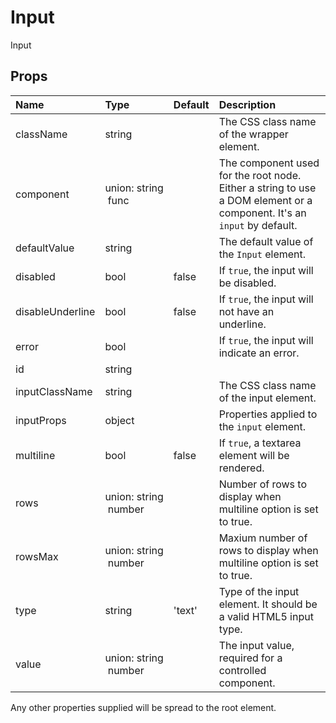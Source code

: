 Input
=====

Input

Props
-----

| Name | Type | Default | Description |
|:-----|:-----|:--------|:------------|
| className | string |  | The CSS class name of the wrapper element. |
| component | union:&nbsp;string<br>&nbsp;func<br> |  | The component used for the root node. Either a string to use a DOM element or a component. It's an `input` by default. |
| defaultValue | string |  | The default value of the `Input` element. |
| disabled | bool | false | If `true`, the input will be disabled. |
| disableUnderline | bool | false | If `true`, the input will not have an underline. |
| error | bool |  | If `true`, the input will indicate an error. |
| id | string |  |  |
| inputClassName | string |  | The CSS class name of the input element. |
| inputProps | object |  | Properties applied to the `input` element. |
| multiline | bool | false | If `true`, a textarea element will be rendered. |
| rows | union:&nbsp;string<br>&nbsp;number<br> |  | Number of rows to display when multiline option is set to true. |
| rowsMax | union:&nbsp;string<br>&nbsp;number<br> |  | Maxium number of rows to display when multiline option is set to true. |
| type | string | 'text' | Type of the input element. It should be a valid HTML5 input type. |
| value | union:&nbsp;string<br>&nbsp;number<br> |  | The input value, required for a controlled component. |

Any other properties supplied will be spread to the root element.
